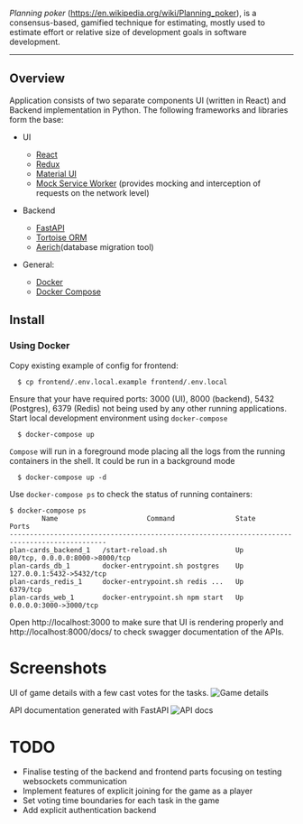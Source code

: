 *Planning poker* (https://en.wikipedia.org/wiki/Planning_poker),  is a consensus-based, gamified technique for estimating, mostly used to estimate effort or relative size of development goals in software development.

---

## Overview

Application consists of two separate components UI (written in React) and Backend implementation in Python. 
The following frameworks and libraries form the base:
* UI
  - [React](https://reactjs.org/)
  - [Redux](https://redux.js.org/)
  - [Material UI](https://material-ui.com/)
  - [Mock Service Worker](https://mswjs.io/) (provides mocking and interception of requests on the network level)

* Backend
  - [FastAPI](https://fastapi.tiangolo.com/)
  - [Tortoise ORM](https://tortoise-orm.readthedocs.io/en/latest/)
  - [Aerich](https://github.com/tortoise/aerich)(database migration tool)

* General:
  - [Docker](https://docs.docker.com/)
  - [Docker Compose](https://docs.docker.com/compose/)
## Install

### Using Docker

Copy existing example of config for frontend:
```shell
  $ cp frontend/.env.local.example frontend/.env.local 
```

Ensure that your have required ports: 3000 (UI), 8000 (backend), 5432 (Postgres), 6379 (Redis) not being used by any other running applications.
Start local development environment using `docker-compose`
```shell
  $ docker-compose up
```
`Compose` will run in a foreground mode placing all the logs from the running containers in the shell. It could be run in a background mode

```shell
  $ docker-compose up -d 
```

Use `docker-compose ps` to check the status of running containers:

```shell
$ docker-compose ps 
        Name                      Command               State               Ports             
----------------------------------------------------------------------------------------------
plan-cards_backend_1   /start-reload.sh                 Up      80/tcp, 0.0.0.0:8000->8000/tcp
plan-cards_db_1        docker-entrypoint.sh postgres    Up      127.0.0.1:5432->5432/tcp      
plan-cards_redis_1     docker-entrypoint.sh redis ...   Up      6379/tcp                      
plan-cards_web_1       docker-entrypoint.sh npm start   Up      0.0.0.0:3000->3000/tcp  
```

Open http://localhost:3000 to make sure that UI is rendering properly and http://localhost:8000/docs/ to check swagger documentation of the APIs.


# Screenshots 

UI of game details with a few cast votes for the tasks.
![Game details](https://www.evernote.com/shard/s46/sh/3ad6fac8-eb2a-43c8-8e27-90d18e6065c5/1446c8a1104ac0c4/res/3253b39d-ada1-4eb3-842a-34b9f26cd7f4)

API documentation generated with FastAPI 
![API docs](https://www.evernote.com/shard/s46/sh/6be693fe-9f97-4331-94ac-8c11df93d187/11917e845c87c2b3/res/135e8ddb-25b9-40a5-bf4d-4beb8859308e)

# TODO
  * Finalise testing of the backend and frontend parts focusing on testing websockets communication
  * Implement features of explicit joining for the game as a player
  * Set voting time boundaries for each task in the game
  * Add explicit authentication backend
